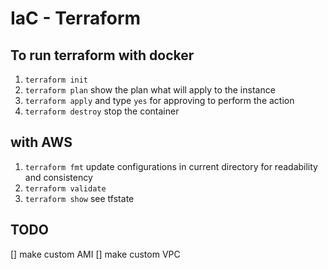 # IaC - Terraform

## To run terraform with docker

1. `terraform init`
2. `terraform plan` show the plan what will apply to the instance
3. `terraform apply` and type `yes` for approving to perform the action
4. `terraform destroy` stop the container

## with AWS

1. `terraform fmt` update configurations in current directory for readability and consistency
2. `terraform validate`
3. `terraform show` see tfstate

## TODO

[] make custom AMI
[] make custom VPC
